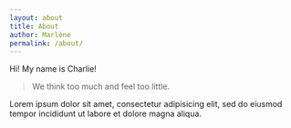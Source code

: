 ```yaml
---
layout: about
title: About
author: Marlène
permalink: /about/
---
```


Hi! My name is <span class="highlight-span">Charlie</span>!

> We think too much and feel too little.

Lorem ipsum dolor sit amet, consectetur adipisicing elit, sed do eiusmod
tempor incididunt ut labore et dolore magna aliqua.
